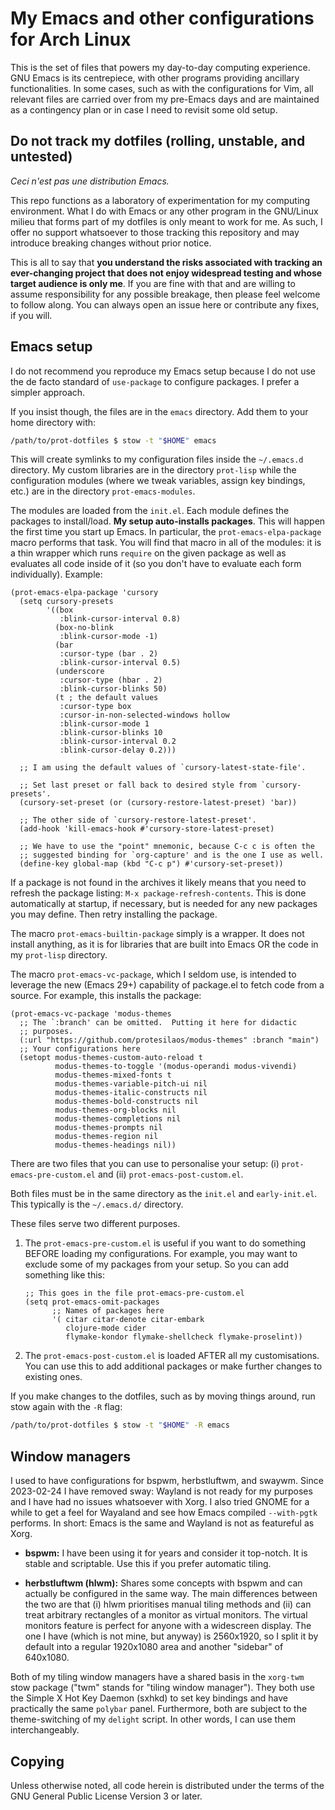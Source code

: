 # My Emacs and other configurations for Arch Linux

This is the set of files that powers my day-to-day computing experience.
GNU Emacs is its centrepiece, with other programs providing ancillary
functionalities.  In some cases, such as with the configurations for
Vim, all relevant files are carried over from my pre-Emacs days and are
maintained as a contingency plan or in case I need to revisit some old
setup.

## Do not track my dotfiles (rolling, unstable, and untested)

_Ceci n'est pas une distribution Emacs._

This repo functions as a laboratory of experimentation for my computing
environment.  What I do with Emacs or any other program in the GNU/Linux
milieu that forms part of my dotfiles is only meant to work for me.  As
such, I offer no support whatsoever to those tracking this repository
and may introduce breaking changes without prior notice.

This is all to say that **you understand the risks associated with
tracking an ever-changing project that does not enjoy widespread testing
and whose target audience is only me**.  If you are fine with that and
are willing to assume responsibility for any possible breakage, then
please feel welcome to follow along.  You can always open an issue here
or contribute any fixes, if you will.

## Emacs setup

I do not recommend you reproduce my Emacs setup because I do not use
the de facto standard of `use-package` to configure packages.  I
prefer a simpler approach.

If you insist though, the files are in the `emacs` directory.  Add them
to your home directory with:

```sh
/path/to/prot-dotfiles $ stow -t "$HOME" emacs
```

This will create symlinks to my configuration files inside the
`~/.emacs.d` directory.  My custom libraries are in the directory
`prot-lisp` while the configuration modules (where we tweak variables,
assign key bindings, etc.) are in the directory `prot-emacs-modules`.

The modules are loaded from the `init.el`.  Each module defines the
packages to install/load.  **My setup auto-installs packages**.  This
will happen the first time you start up Emacs.  In particular, the
`prot-emacs-elpa-package` macro performs that task.  You will find that
macro in all of the modules: it is a thin wrapper which runs `require`
on the given package as well as evaluates all code inside of it (so you
don't have to evaluate each form individually).  Example:

```elisp
(prot-emacs-elpa-package 'cursory
  (setq cursory-presets
        '((box
           :blink-cursor-interval 0.8)
          (box-no-blink
           :blink-cursor-mode -1)
          (bar
           :cursor-type (bar . 2)
           :blink-cursor-interval 0.5)
          (underscore
           :cursor-type (hbar . 2)
           :blink-cursor-blinks 50)
          (t ; the default values
           :cursor-type box
           :cursor-in-non-selected-windows hollow
           :blink-cursor-mode 1
           :blink-cursor-blinks 10
           :blink-cursor-interval 0.2
           :blink-cursor-delay 0.2)))

  ;; I am using the default values of `cursory-latest-state-file'.

  ;; Set last preset or fall back to desired style from `cursory-presets'.
  (cursory-set-preset (or (cursory-restore-latest-preset) 'bar))

  ;; The other side of `cursory-restore-latest-preset'.
  (add-hook 'kill-emacs-hook #'cursory-store-latest-preset)

  ;; We have to use the "point" mnemonic, because C-c c is often the
  ;; suggested binding for `org-capture' and is the one I use as well.
  (define-key global-map (kbd "C-c p") #'cursory-set-preset))
```

If a package is not found in the archives it likely means that you need
to refresh the package listing: `M-x package-refresh-contents`.  This is
done automatically at startup, if necessary, but is needed for any new
packages you may define.  Then retry installing the package.

The macro `prot-emacs-builtin-package` simply is a wrapper.  It does not
install anything, as it is for libraries that are built into Emacs OR
the code in my `prot-lisp` directory.

The macro `prot-emacs-vc-package`, which I seldom use, is intended to
leverage the new (Emacs 29+) capability of package.el to fetch code
from a source.  For example, this installs the package:

```elisp
(prot-emacs-vc-package 'modus-themes
  ;; The `:branch' can be omitted.  Putting it here for didactic
  ;; purposes.
  (:url "https://github.com/protesilaos/modus-themes" :branch "main")
  ;; Your configurations here
  (setopt modus-themes-custom-auto-reload t
          modus-themes-to-toggle '(modus-operandi modus-vivendi)
          modus-themes-mixed-fonts t
          modus-themes-variable-pitch-ui nil
          modus-themes-italic-constructs nil
          modus-themes-bold-constructs nil
          modus-themes-org-blocks nil
          modus-themes-completions nil
          modus-themes-prompts nil
          modus-themes-region nil
          modus-themes-headings nil))
```

There are two files that you can use to personalise your setup: (i)
`prot-emacs-pre-custom.el` and (ii) `prot-emacs-post-custom.el`.

Both files must be in the same directory as the `init.el` and
`early-init.el`.  This typically is the `~/.emacs.d/` directory.

These files serve two different purposes.

1. The `prot-emacs-pre-custom.el` is useful if you want to do
   something BEFORE loading my configurations.  For example, you may
   want to exclude some of my packages from your setup.  So you can
   add something like this:

   ```elisp
   ;; This goes in the file prot-emacs-pre-custom.el
   (setq prot-emacs-omit-packages
         ;; Names of packages here
         '( citar citar-denote citar-embark
            clojure-mode cider
            flymake-kondor flymake-shellcheck flymake-proselint))
   ```

2. The `prot-emacs-post-custom.el` is loaded AFTER all my
   customisations.  You can use this to add additional packages or
   make further changes to existing ones.

If you make changes to the dotfiles, such as by moving things around,
run stow again with the `-R` flag:

```sh
/path/to/prot-dotfiles $ stow -t "$HOME" -R emacs
```

## Window managers

I used to have configurations for bspwm, herbstluftwm, and swaywm.
Since 2023-02-24 I have removed sway: Wayland is not ready for my
purposes and I have had no issues whatsoever with Xorg.  I also tried
GNOME for a while to get a feel for Wayaland and see how Emacs
compiled `--with-pgtk` performs.  In short: Emacs is the same and
Wayland is not as featureful as Xorg.

+ **bspwm:** I have been using it for years and consider it top-notch.
  It is stable and scriptable.  Use this if you prefer automatic
  tiling.

+ **herbstluftwm (hlwm):** Shares some concepts with bspwm and can
  actually be configured in the same way.  The main differences
  between the two are that (i) hlwm prioritises manual tiling methods
  and (ii) can treat arbitrary rectangles of a monitor as virtual
  monitors.  The virtual monitors feature is perfect for anyone with a
  widescreen display.  The one I have (which is not mine, but anyway)
  is 2560x1920, so I split it by default into a regular 1920x1080 area
  and another "sidebar" of 640x1080.

Both of my tiling window managers have a shared basis in the
`xorg-twm` stow package ("twm" stands for "tiling window manager").
They both use the Simple X Hot Key Daemon (sxhkd) to set key bindings
and have practically the same `polybar` panel.  Furthermore, both are
subject to the theme-switching of my `delight` script.  In other
words, I can use them interchangeably.

## Copying

Unless otherwise noted, all code herein is distributed under the terms
of the GNU General Public License Version 3 or later.
